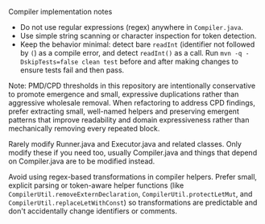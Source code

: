 Compiler implementation notes

- Do not use regular expressions (regex) anywhere in `Compiler.java`.
- Use simple string scanning or character inspection for token detection.
- Keep the behavior minimal: detect bare `readInt` (identifier not followed by `(`) as a compile error, and detect `readInt()` as a call.
Run `mvn -q -DskipTests=false clean test` before and after making changes to ensure tests fail and then pass.

Note: PMD/CPD thresholds in this repository are intentionally conservative to promote emergence
and small, expressive duplications rather than aggressive wholesale removal. When refactoring to
address CPD findings, prefer extracting small, well-named helpers and preserving emergent
patterns that improve readability and domain expressiveness rather than mechanically removing
every repeated block.

Rarely modify Runner.java and Executor.java and related classes. Only modify these if you need too, usually Compiler.java and things that depend on Compiler.java are to be modified instead.

Avoid using regex-based transformations in compiler helpers. Prefer small, explicit parsing
or token-aware helper functions (like `CompilerUtil.removeExternDeclaration`,
`CompilerUtil.protectLetMut`, and `CompilerUtil.replaceLetWithConst`) so transformations are
predictable and don't accidentally change identifiers or comments.